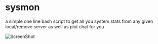 sysmon
======

a simple one line bash script to get all you system stats from any given local/remove server as well as plot chat for you 

![ScreenShot](https://raw.github.com/mindfist/sysmon/master/charts/cpu.png)
